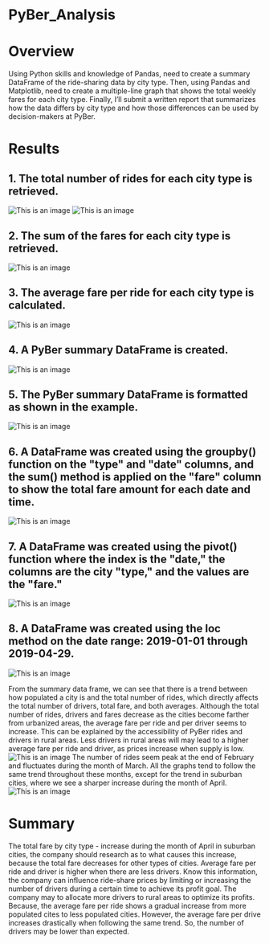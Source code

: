 # PyBer_Analysis
# Overview 
 Using Python skills and knowledge of Pandas, need to create a summary DataFrame of the ride-sharing data by city type. Then, using Pandas and Matplotlib, need to create a multiple-line graph that shows the total weekly fares for each city type. Finally, I’ll submit a written report that summarizes how the data differs by city type and how those differences can be used by decision-makers at PyBer.
# Results
## 1. The total number of rides for each city type is retrieved.
![This is an image](https://github.com/olenarabani/PyBer_Analysis/blob/main/Resources/Total_rides_of_each_city.png)
![This is an image](https://github.com/olenarabani/PyBer_Analysis/blob/main/Resources/Total_rides_of_each_city_1.png)
## 2. The sum of the fares for each city type is retrieved.
![This is an image](https://github.com/olenarabani/PyBer_Analysis/blob/main/Resources/Total_amount.png)
## 3. The average fare per ride for each city type is calculated.
![This is an image](https://github.com/olenarabani/PyBer_Analysis/blob/main/Resources/Average_each_city.png)
## 4. A PyBer summary DataFrame is created.
![This is an image](https://github.com/olenarabani/PyBer_Analysis/blob/main/Resources/Summary_DF.png)
## 5. The PyBer summary DataFrame is formatted as shown in the example.
![This is an image](https://github.com/olenarabani/PyBer_Analysis/blob/main/Resources/Formated_DF.png)
## 6. A DataFrame was created using the groupby() function on the "type" and "date" columns, and the sum() method is applied on the "fare" column to show the total fare amount for each date and time.
![This is an image](https://github.com/olenarabani/PyBer_Analysis/blob/main/Resources/Merge_DF.png)
## 7. A DataFrame was created using the pivot() function where the index is the "date," the columns are the city "type," and the values are the "fare."
![This is an image](https://github.com/olenarabani/PyBer_Analysis/blob/main/Resources/Groupby_DF.png)
## 8. A DataFrame was created using the loc method on the date range: 2019-01-01 through 2019-04-29.
![This is an image](https://github.com/olenarabani/PyBer_Analysis/blob/main/Resources/Pivot_DF_2019.png)

From the summary data frame, we can see that there is a trend between how populated a city is and the total number of rides, which directly affects the total number of drivers, total fare, and both averages. Although the total number of rides, drivers and fares decrease as the cities become farther from urbanized areas, the average fare per ride and per driver seems to increase. This can be explained by the accessibility of PyBer rides and drivers in rural areas. Less drivers in rural areas will may lead to a higher average fare per ride and driver, as prices increase when supply is low.
![This is an image](https://github.com/olenarabani/PyBer_Analysis/blob/main/Resources/DF-format.png)
The number of rides seem peak at the end of February and fluctuates during the month of March. All the graphs tend to follow the same trend throughout these months, except for the trend in suburban cities, where we see a sharper increase during the month of April.
![This is an image](https://github.com/olenarabani/PyBer_Analysis/blob/main/Resources/Total_Fare_by_City_Type.png)

# Summary
 The total fare by city type  - increase during the month of April in suburban cities, the company should research as to what causes this increase,  because the total fare decreases for other types of cities.
 Average fare per ride and driver is higher when there are less drivers. Know this information, the company can influence ride-share prices by limiting or increasing the number of drivers during a certain time to achieve its profit goal.
The company may  to allocate more drivers to rural areas to optimize its profits. Because, the average fare per ride shows a gradual increase from more populated cites to less populated cities. However, the average fare per drive increases drastically when following the same trend. So, the number of drivers may be  lower than expected. 
